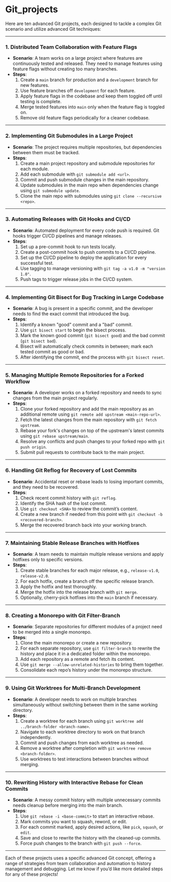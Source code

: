 # Git_projects

Here are ten advanced Git projects, each designed to tackle a complex Git scenario and utilize advanced Git techniques:

---

### 1. **Distributed Team Collaboration with Feature Flags**

   - **Scenario**: A team works on a large project where features are continuously tested and released. They need to manage features using feature flags without creating too many branches.
   - **Steps**:
     1. Create a `main` branch for production and a `development` branch for new features.
     2. Use feature branches off `development` for each feature.
     3. Apply feature flags in the codebase and keep them toggled off until testing is complete.
     4. Merge tested features into `main` only when the feature flag is toggled on.
     5. Remove old feature flags periodically for a cleaner codebase.

---

### 2. **Implementing Git Submodules in a Large Project**

   - **Scenario**: The project requires multiple repositories, but dependencies between them must be tracked.
   - **Steps**:
     1. Create a main project repository and submodule repositories for each module.
     2. Add each submodule with `git submodule add <url>`.
     3. Commit and push submodule changes in the main repository.
     4. Update submodules in the main repo when dependencies change using `git submodule update`.
     5. Clone the main repo with submodules using `git clone --recursive <repo>`.

---

### 3. **Automating Releases with Git Hooks and CI/CD**

   - **Scenario**: Automated deployment for every code push is required. Git hooks trigger CI/CD pipelines and manage releases.
   - **Steps**:
     1. Set up a pre-commit hook to run tests locally.
     2. Create a post-commit hook to push commits to a CI/CD pipeline.
     3. Set up the CI/CD pipeline to deploy the application for every successful test.
     4. Use tagging to manage versioning with `git tag -a v1.0 -m "version 1.0"`.
     5. Push tags to trigger release jobs in the CI/CD system.

---

### 4. **Implementing Git Bisect for Bug Tracking in Large Codebase**

   - **Scenario**: A bug is present in a specific commit, and the developer needs to find the exact commit that introduced the bug.
   - **Steps**:
     1. Identify a known "good" commit and a "bad" commit.
     2. Use `git bisect start` to begin the bisect process.
     3. Mark the known good commit (`git bisect good`) and the bad commit (`git bisect bad`).
     4. Bisect will automatically check commits in between; mark each tested commit as good or bad.
     5. After identifying the commit, end the process with `git bisect reset`.

---

### 5. **Managing Multiple Remote Repositories for a Forked Workflow**

   - **Scenario**: A developer works on a forked repository and needs to sync changes from the main project regularly.
   - **Steps**:
     1. Clone your forked repository and add the main repository as an additional remote using `git remote add upstream <main-repo-url>`.
     2. Fetch the latest changes from the main repository with `git fetch upstream`.
     3. Rebase your fork's changes on top of the upstream's latest commits using `git rebase upstream/main`.
     4. Resolve any conflicts and push changes to your forked repo with `git push origin`.
     5. Submit pull requests to contribute back to the main project.

---

### 6. **Handling Git Reflog for Recovery of Lost Commits**

   - **Scenario**: Accidental reset or rebase leads to losing important commits, and they need to be recovered.
   - **Steps**:
     1. Check recent commit history with `git reflog`.
     2. Identify the SHA hash of the lost commit.
     3. Use `git checkout <SHA>` to review the commit’s content.
     4. Create a new branch if needed from this point with `git checkout -b <recovered-branch>`.
     5. Merge the recovered branch back into your working branch.

---

### 7. **Maintaining Stable Release Branches with Hotfixes**

   - **Scenario**: A team needs to maintain multiple release versions and apply hotfixes only to specific versions.
   - **Steps**:
     1. Create stable branches for each major release, e.g., `release-v1.0`, `release-v2.0`.
     2. For each hotfix, create a branch off the specific release branch.
     3. Apply the hotfix and test thoroughly.
     4. Merge the hotfix into the release branch with `git merge`.
     5. Optionally, cherry-pick hotfixes into the `main` branch if necessary.

---

### 8. **Creating a Monorepo with Git Filter-Branch**

   - **Scenario**: Separate repositories for different modules of a project need to be merged into a single monorepo.
   - **Steps**:
     1. Clone the main monorepo or create a new repository.
     2. For each separate repository, use `git filter-branch` to rewrite the history and place it in a dedicated folder within the monorepo.
     3. Add each repository as a remote and fetch its content.
     4. Use `git merge --allow-unrelated-histories` to bring them together.
     5. Consolidate each repo’s history under the monorepo structure.

---

### 9. **Using Git Worktrees for Multi-Branch Development**

   - **Scenario**: A developer needs to work on multiple branches simultaneously without switching between them in the same working directory.
   - **Steps**:
     1. Create a worktree for each branch using `git worktree add ../branch-folder <branch-name>`.
     2. Navigate to each worktree directory to work on that branch independently.
     3. Commit and push changes from each worktree as needed.
     4. Remove a worktree after completion with `git worktree remove <branch-folder>`.
     5. Use worktrees to test interactions between branches without merging.

---

### 10. **Rewriting History with Interactive Rebase for Clean Commits**

   - **Scenario**: A messy commit history with multiple unnecessary commits needs cleanup before merging into the main branch.
   - **Steps**:
     1. Use `git rebase -i <base-commit>` to start an interactive rebase.
     2. Mark commits you want to squash, reword, or edit.
     3. For each commit marked, apply desired actions, like `pick`, `squash`, or `edit`.
     4. Save and close to rewrite the history with the cleaned-up commits.
     5. Force push changes to the branch with `git push --force`.

---

Each of these projects uses a specific advanced Git concept, offering a range of strategies from team collaboration and automation to history management and debugging. Let me know if you’d like more detailed steps for any of these projects!
